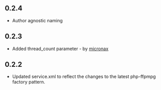 ## 0.2.4

- Author agnostic naming

## 0.2.3

- Added thread_count parameter - by [micronax](https://github.com/micronax)

## 0.2.2

- Updated service.xml to reflect the changes to the latest php-ffpmpg factory pattern.

